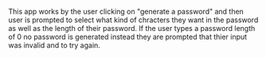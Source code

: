 This app works by the user clicking on "generate a password" and then user is prompted to select what kind of chracters they want in the password as well as the length of their password. 
If the user types a password length of 0 no password is generated instead they are prompted that thier input was invalid and to try again.

